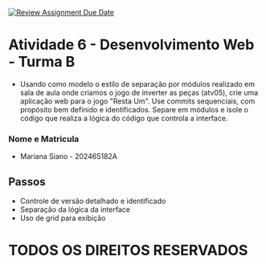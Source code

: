 [![Review Assignment Due Date](https://classroom.github.com/assets/deadline-readme-button-22041afd0340ce965d47ae6ef1cefeee28c7c493a6346c4f15d667ab976d596c.svg)](https://classroom.github.com/a/eGbVnbgN)

# Atividade 6 - Desenvolvimento Web - Turma B

* Usando como modelo o estilo de separação por módulos realizado em sala de aula onde criamos o jogo de inverter as peças (atv05), crie uma aplicação web para o jogo "Resta Um". Use commits sequenciais, com propósito bem definido e identificados. Separe em módulos e isole o código que realiza a lógica do código que controla a interface.

### Nome e Matricula

* Mariana Siano - 202465182A

## Passos

* Controle de versão detalhado e identificado
* Separação da lógica da interface
* Uso de grid para exibição

# TODOS OS DIREITOS RESERVADOS